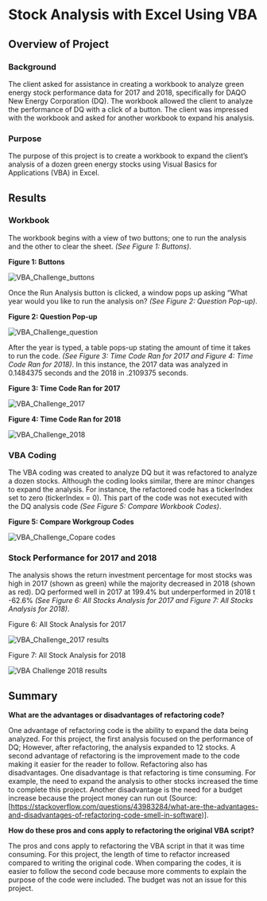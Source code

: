 # Stock Analysis with Excel Using VBA

## Overview of Project

### Background

The client asked for assistance in creating a workbook to analyze green energy stock performance data for 2017 and 2018, specifically for DAQO New Energy Corporation (DQ). The workbook allowed the client to analyze the performance of DQ with a click of a button. The client was impressed with the workbook and asked for another workbook to expand his analysis.  

### Purpose

The purpose of this project is to create a workbook to expand the client’s analysis of a dozen green energy stocks using Visual Basics for Applications (VBA) in Excel.
## Results

### Workbook 

The workbook begins with a view of two buttons; one to run the analysis and the other to clear the sheet. *(See Figure 1: Buttons)*.

**Figure 1: Buttons**

![VBA_Challenge_buttons](https://user-images.githubusercontent.com/78306719/109703053-a591c900-7b5a-11eb-8bf0-60f4a5dc3197.PNG)

Once the Run Analysis button is clicked, a window pops up asking “What year would you like to run the analysis on? *(See Figure 2: Question Pop-up)*.

**Figure 2: Question Pop-up**

![VBA_Challenge_question](https://user-images.githubusercontent.com/78306719/109703246-da9e1b80-7b5a-11eb-9ece-0d0cea1b9b82.PNG)

After the year is typed, a table pops-up stating the amount of time it takes to run the code. *(See Figure 3: Time Code Ran for 2017 and Figure 4: Time Code Ran for 2018)*. In this instance, the 2017 data was analyzed in 0.1484375 seconds and the 2018 in .2109375 seconds.

**Figure 3: Time Code Ran for 2017**

![VBA_Challenge_2017](https://user-images.githubusercontent.com/78306719/109703448-1a650300-7b5b-11eb-92ff-93c2a8191a3a.PNG)

**Figure 4: Time Code Ran for 2018**

![VBA_Challenge_2018](https://user-images.githubusercontent.com/78306719/109703698-63b55280-7b5b-11eb-8fba-841eebe16e88.PNG)

### VBA Coding 

The VBA coding was created to analyze DQ but it was refactored to analyze a dozen stocks. Although the coding looks similar, there are minor changes to expand the analysis. For instance, the refactored code has a tickerIndex set to zero (tickerIndex = 0). This part of the code was not executed with the DQ analysis code *(See Figure 5: Compare Workbook Codes)*.

**Figure 5: Compare Workgroup Codes**

![VBA_Challenge_Copare codes](https://user-images.githubusercontent.com/78306719/109703848-91020080-7b5b-11eb-84f2-05d453e03924.PNG)

### Stock Performance for 2017 and 2018

The analysis shows the return investment percentage for most stocks was high in 2017 (shown as green) while the majority decreased in 2018 (shown as red). DQ performed well in 2017 at 199.4% but underperformed in 2018 t -62.6% *(See Figure 6: All Stocks Analysis for 2017 and Figure 7: All Stocks Analysis for 2018)*.

Figure 6: All Stock Analysis for 2017

![VBA_Challenge_2017 results](https://user-images.githubusercontent.com/78306719/109702780-4df35d80-7b5a-11eb-87aa-770f0c96b95c.PNG)

Figure 7: All Stock Analysis for 2018

![VBA Challenge 2018 results](https://user-images.githubusercontent.com/78306719/109702772-48961300-7b5a-11eb-918f-54188ab0f610.PNG)

## Summary

**What are the advantages or disadvantages of refactoring code?** 

One advantage of refactoring code is the ability to expand the data being analyzed. For this project, the first analysis focused on the performance of DQ; However, after refactoring, the analysis expanded to 12 stocks. A second advantage of refactoring is the improvement made to the code making it easier for the reader to follow. Refactoring also has disadvantages. One disadvantage is that refactoring is time consuming. For example, the need to expand the analysis to other stocks increased the time to complete this project. Another disadvantage is the need for a budget increase because the project money can run out (Source: [https://stackoverflow.com/questions/43983284/what-are-the-advantages-and-disadvantages-of-refactoring-code-smell-in-software)].

**How do these pros and cons apply to refactoring the original VBA script?**

The pros and cons apply to refactoring the VBA script in that it was time consuming. For this project, the length of time to refactor increased compared to writing the original code. When comparing the codes, it is easier to follow the second code because more comments to explain the purpose of the code were included. The budget was not an issue for this project. 

